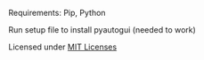 Requirements: Pip, Python

Run setup file to install pyautogui (needed to work)

Licensed under [MIT Licenses](LICENSE.md)
